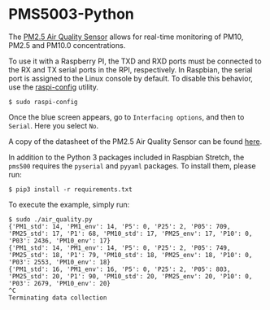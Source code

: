 # PMS5003-Python

The [PM2.5 Air Quality Sensor](https://learn.adafruit.com/pm25-air-quality-sensor) allows for real-time monitoring of PM10, PM2.5 and PM10.0 concentrations. 

To use it with a Raspberry PI, the TXD and RXD ports must be connected to the RX and TX serial ports in the RPI, respectively. In Raspbian, the serial port is assigned to the Linux console by default. To disable this behavior, use the [raspi-config](https://www.raspberrypi.org/documentation/configuration/raspi-config.md) utility. 

```
$ sudo raspi-config
```
Once the blue screen appears, go to `Interfacing options`, and then to `Serial`. Here you select `No`.  

A copy of the datasheet of the PM2.5 Air Quality Sensor can be found [here](https://cdn-shop.adafruit.com/product-files/3686/plantower-pms5003-manual_v2-3.pdf).


In addition to the Python 3 packages included in Raspbian Stretch, the `pms500` requires the `pyserial` and `pyyaml` packages. To install them, please run:

```
$ pip3 install -r requirements.txt
```

To execute the example, simply run:

```
$ sudo ./air_quality.py
{'PM1_std': 14, 'PM1_env': 14, 'P5': 0, 'P25': 2, 'P05': 709, 'PM25_std': 17, 'P1': 68, 'PM10_std': 17, 'PM25_env': 17, 'P10': 0, 'P03': 2436, 'PM10_env': 17}
{'PM1_std': 14, 'PM1_env': 14, 'P5': 0, 'P25': 2, 'P05': 749, 'PM25_std': 18, 'P1': 79, 'PM10_std': 18, 'PM25_env': 18, 'P10': 0, 'P03': 2553, 'PM10_env': 18}
{'PM1_std': 16, 'PM1_env': 16, 'P5': 0, 'P25': 2, 'P05': 803, 'PM25_std': 20, 'P1': 90, 'PM10_std': 20, 'PM25_env': 20, 'P10': 0, 'P03': 2679, 'PM10_env': 20}
^C
Terminating data collection
```
